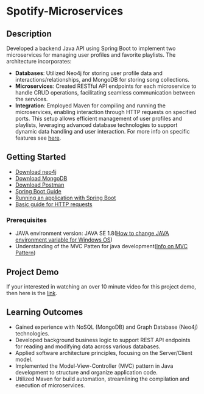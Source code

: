 # Spotify-Microservices

## Description

Developed a backend Java API using Spring Boot to implement two microservices for managing user profiles and favorite playlists. The architecture incorporates:

- **Databases**: Utilized Neo4j for storing user profile data and interactions/relationships, and MongoDB for storing song collections.
- **Microservices**: Created RESTful API endpoints for each microservice to handle CRUD operations, facilitating seamless communication between the services.
- **Integration**: Employed Maven for compiling and running the microservices, enabling interaction through HTTP requests on specified ports.
This setup allows efficient management of user profiles and playlists, leveraging advanced database technologies to support dynamic data handling and user interaction. For more info on specific features see [here](https://github.com/Akbram98/Spotify-Microservices/blob/main/project_phase1.pdf).

## Getting Started

  - [Download neo4j](https://neo4j.com/download/)
  - [Download MongoDB](https://www.mongodb.com/try/download/community-edition/releases)
  - [Download Postman](https://www.postman.com/downloads/)
  - [Spring Boot Guide](https://spring.io/guides/gs/spring-boot)
  - [Running an application with Spring Boot](https://docs.spring.io/spring-boot/maven-plugin/run.html)
  - [Basic guide for HTTP requests](https://apidog.com/blog/rest-api-endpoints/)

### Prerequisites
   - JAVA environment version: JAVA SE 1.8([How to change JAVA environment variable for Windows OS](https://www.codejava.net/java-core/how-to-set-java-home-environment-variable-on-windows-10))
   - Understanding of the MVC Patten for java development([Info on MVC Pattern](https://www.geeksforgeeks.org/mvc-design-pattern/))
## Project Demo
  If your interested in watching an over 10 minute video for this project demo, then here is the [link](https://drive.google.com/file/d/1-0xkSOoiiYA0XI4seIAxa_OfJNArmAik/view?usp=sharing).
## Learning Outcomes
 - Gained experience with NoSQL (MongoDB) and Graph Database (Neo4j) technologies.
 - Developed background business logic to support REST API endpoints for reading and modifying data across various databases.
 - Applied software architecture principles, focusing on the Server/Client model.
 - Implemented the Model-View-Controller (MVC) pattern in Java development to structure and organize application code.
 - Utilized Maven for build automation, streamlining the compilation and execution of microservices.
